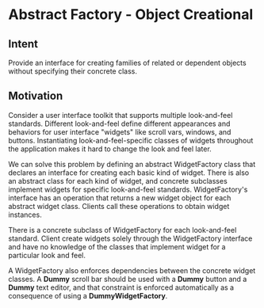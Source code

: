 # Abstract Factory - Object Creational

## Intent

Provide an interface for creating families of related or dependent objects without specifying their concrete class.

## Motivation

Consider a user interface toolkit that supports multiple look-and-feel standards. Different look-and-feel define different appearances and behaviors for user interface "widgets" like scroll vars, windows, and buttons. Instantiating look-and-feel-specific classes of widgets throughout the application makes it hard to change the look and feel later.

We can solve this problem by defining an abstract WidgetFactory class that declares an interface for creating each basic kind of widget. There is also an abstract class for each kind of widget, and concrete subclasses implement widgets for specific look-and-feel standards. WidgetFactory's interface has an operation that returns a new widget object for each abstract widget class. Clients call these operations to obtain widget instances.

There is a concrete subclass of WidgetFactory for each look-and-feel standard. Client create widgets solely through the WidgetFactory interface and have no knowledge of the classes that implement widget for a particular look and feel.

A WidgetFactory also enforces dependencies between the concrete widget classes. A **Dummy** scroll bar should be used with a **Dummy** button and a **Dummy** text editor, and that constraint is enforced automatically as a consequence of using a **DummyWidgetFactory**.